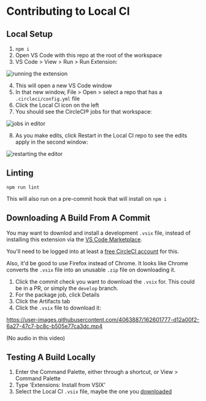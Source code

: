# Contributing to Local CI

## Local Setup

1. `npm i`
2. Open VS Code with this repo at the root of the workspace
3. VS Code > View > Run > Run Extension:
<p align="left">
  <img src="https://user-images.githubusercontent.com/4063887/138580704-bcbef5ca-efce-461a-a97a-dcb335556498.gif" alt="running the extension">
</p>

4. This will open a new VS Code window
5. In that new window, File > Open > select a repo that has a `.circleci/config.yml` file
6. Click the Local CI icon on the left
7. You should see the CircleCI® jobs for that workspace:
<p align="left">
  <img src="https://user-images.githubusercontent.com/4063887/138580844-4e882117-06dc-4eb0-b42d-5a7be18ebd38.gif" alt="jobs in editor">
</p>

8. As you make edits, click Restart in the Local CI repo to see the edits apply in the second window:
<p align="left">
  <img src="https://user-images.githubusercontent.com/4063887/138581226-9aeb09aa-e9c4-44e3-8b22-a6022080119b.gif" alt="restarting the editor">
</p>

## Linting

`npm run lint`

This will also run on a pre-commit hook that will install on `npm i`

## Downloading A Build From A Commit

You may want to downlod and install a development `.vsix` file, instead of installing this extension via the [VS Code Marketplace](https://marketplace.visualstudio.com/items?itemName=LocalCI.local-ci).

You'll need to be logged into at least a [free CircleCI account](https://circleci.com/signup/) for this.

Also, it'd be good to use Firefox instead of Chrome. It looks like Chrome converts the `.vsix` file into an unusable `.zip` file on downloading it.

1. Click the commit check you want to download the `.vsix` for. This could be in a PR, or simply the `develop` branch.
2. For the package job, click Details
3. Click the Artifacts tab
4. Click the `.vsix` file to download it:

https://user-images.githubusercontent.com/4063887/162601777-d12a00f2-6a27-47c7-bc8c-b505e77ca3dc.mp4

(No audio in this video)

## Testing A Build Locally

1. Enter the Command Palette, either through a shortcut, or View > Command Palette
2. Type 'Extensions: Install from VSIX'
3. Select the Local CI `.vsix` file, maybe the one you [downloaded](#downloading-a-build-from-a-commit)
